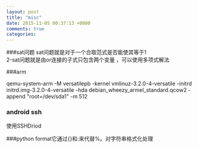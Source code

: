 ```yaml
---
layout: post
title: "misc"
date: 2015-11-05 00:37:13 +0800
comments: true
categories: 
---
```


###sat问题
sat问题就是对于一个合取范式是否能使其等于1  
2-sat问题就是由or连接的子式只包含两个变量  ，可以使用多项式解法  


###arm

qemu-system-arm -M versatilepb -kernel vmlinuz-3.2.0-4-versatile -initrd initrd.img-3.2.0-4-versatile -hda debian_wheezy_armel_standard.qcow2 -append "root=/dev/sda1" -m 512


### android ssh
使用SSHDriod


###python
format它通过{}和:来代替%。对字符串格式化处理

